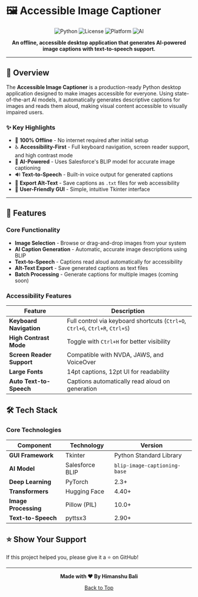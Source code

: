 # 🖼️ Accessible Image Captioner

<div align="center">

![Python](https://img.shields.io/badge/Python-3.10+-blue.svg)
![License](https://img.shields.io/badge/License-MIT-green.svg)
![Platform](https://img.shields.io/badge/Platform-Windows%20%7C%20macOS%20%7C%20Linux-lightgrey.svg)
![AI](https://img.shields.io/badge/AI-BLIP--Image--Captioning-orange.svg)

**An offline, accessible desktop application that generates AI-powered image captions with text-to-speech support.**



</div>

---

## 📖 Overview

The **Accessible Image Captioner** is a production-ready Python desktop application designed to make images accessible for everyone. Using state-of-the-art AI models, it automatically generates descriptive captions for images and reads them aloud, making visual content accessible to visually impaired users.

### ✨ Key Highlights

- 🔌 **100% Offline** - No internet required after initial setup
- ♿ **Accessibility-First** - Full keyboard navigation, screen reader support, and high contrast mode
- 🤖 **AI-Powered** - Uses Salesforce's BLIP model for accurate image captioning
- 🔊 **Text-to-Speech** - Built-in voice output for generated captions
- 💾 **Export Alt-Text** - Save captions as `.txt` files for web accessibility
- 🎨 **User-Friendly GUI** - Simple, intuitive Tkinter interface

---

## 🎯 Features

### Core Functionality

- **Image Selection** - Browse or drag-and-drop images from your system
- **AI Caption Generation** - Automatic, accurate image descriptions using BLIP
- **Text-to-Speech** - Captions read aloud automatically for accessibility
- **Alt-Text Export** - Save generated captions as text files
- **Batch Processing** - Generate captions for multiple images (coming soon)

### Accessibility Features

| Feature | Description |
|---------|-------------|
| **Keyboard Navigation** | Full control via keyboard shortcuts (`Ctrl+O`, `Ctrl+G`, `Ctrl+R`, `Ctrl+S`) |
| **High Contrast Mode** | Toggle with `Ctrl+H` for better visibility |
| **Screen Reader Support** | Compatible with NVDA, JAWS, and VoiceOver |
| **Large Fonts** | 14pt captions, 12pt UI for readability |
| **Auto Text-to-Speech** | Captions automatically read aloud on generation |


## 🛠️ Tech Stack

### Core Technologies

| Component | Technology | Version |
|-----------|-----------|---------|
| **GUI Framework** | Tkinter | Python Standard Library |
| **AI Model** | Salesforce BLIP | `blip-image-captioning-base` |
| **Deep Learning** | PyTorch | 2.3+ |
| **Transformers** | Hugging Face | 4.40+ |
| **Image Processing** | Pillow (PIL) | 10.0+ |
| **Text-to-Speech** | pyttsx3 | 2.90+ |


## ⭐ Show Your Support

If this project helped you, please give it a ⭐️ on GitHub!

---

<div align="center">

**Made with ❤️ By Himanshu Bali**


[Back to Top](#-accessible-image-captioner)

</div>


